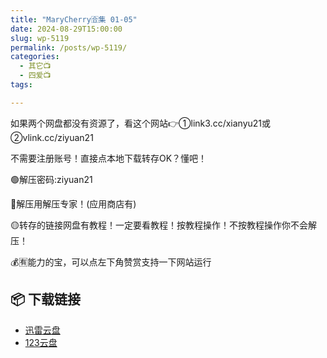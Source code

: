 ```yaml
---
title: "MaryCherry🈴集 01-05"
date: 2024-08-29T15:00:00
slug: wp-5119
permalink: /posts/wp-5119/
categories:
  - 其它📺
  - 四爱📺
tags:

---
```


如果两个网盘都没有资源了，看这个网站👉①link3.cc/xianyu21或②vlink.cc/ziyuan21

不需要注册账号！直接点本地下载转存OK？懂吧！

🟢解压密码:ziyuan21

🔵解压用解压专家！(应用商店有)

🟡转存的链接网盘有教程！一定要看教程！按教程操作！不按教程操作你不会解压！

💰🈶能力的宝，可以点左下角赞赏支持一下网站运行

## 📦 下载链接
- [迅雷云盘](https://blziyuan21.com/pay-download/5119?key=907d68abfe&down_id=0)
- [123云盘](https://blziyuan21.com/pay-download/5119?key=907d68abfe&down_id=1)

